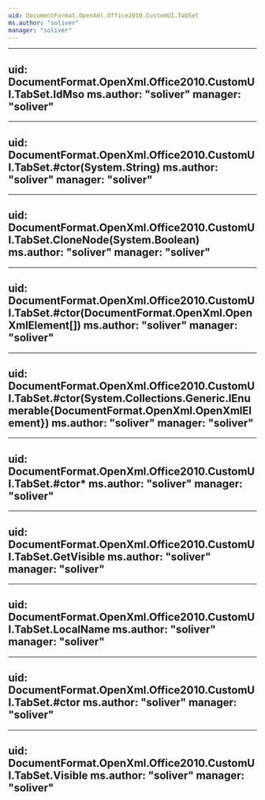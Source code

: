 ```yaml
---
uid: DocumentFormat.OpenXml.Office2010.CustomUI.TabSet
ms.author: "soliver"
manager: "soliver"
---
```


---
uid: DocumentFormat.OpenXml.Office2010.CustomUI.TabSet.IdMso
ms.author: "soliver"
manager: "soliver"
---

---
uid: DocumentFormat.OpenXml.Office2010.CustomUI.TabSet.#ctor(System.String)
ms.author: "soliver"
manager: "soliver"
---

---
uid: DocumentFormat.OpenXml.Office2010.CustomUI.TabSet.CloneNode(System.Boolean)
ms.author: "soliver"
manager: "soliver"
---

---
uid: DocumentFormat.OpenXml.Office2010.CustomUI.TabSet.#ctor(DocumentFormat.OpenXml.OpenXmlElement[])
ms.author: "soliver"
manager: "soliver"
---

---
uid: DocumentFormat.OpenXml.Office2010.CustomUI.TabSet.#ctor(System.Collections.Generic.IEnumerable{DocumentFormat.OpenXml.OpenXmlElement})
ms.author: "soliver"
manager: "soliver"
---

---
uid: DocumentFormat.OpenXml.Office2010.CustomUI.TabSet.#ctor*
ms.author: "soliver"
manager: "soliver"
---

---
uid: DocumentFormat.OpenXml.Office2010.CustomUI.TabSet.GetVisible
ms.author: "soliver"
manager: "soliver"
---

---
uid: DocumentFormat.OpenXml.Office2010.CustomUI.TabSet.LocalName
ms.author: "soliver"
manager: "soliver"
---

---
uid: DocumentFormat.OpenXml.Office2010.CustomUI.TabSet.#ctor
ms.author: "soliver"
manager: "soliver"
---

---
uid: DocumentFormat.OpenXml.Office2010.CustomUI.TabSet.Visible
ms.author: "soliver"
manager: "soliver"
---
